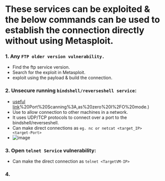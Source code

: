 # These services can be exploited & the below commands can be used to establish the connection directly without using Metasploit.

### 1. Any `FTP older version vulnerability.`
- Find the ftp service version.
- Search for the exploit in Metasploit.
- exploit using the payload & build the connection.

### 2. Unsecure running `bindshell/reverseshell service`:
- [useful link](https://medium.com/100-days-of-linux/7-fundamental-use-cases-of-netcat-866364eb1742#:~:text=1)%20Port%20Scanning%3A,as%20zero%20I%2FO%20mode.)
- Use to allow connection to other machines in a network.
- It uses UDP/TCP protocols to connect over a port to the bindshell/reverseshell.
- Can make direct connections as `eg. nc or netcat <target_IP> <target-Port>`
- ![image](https://github.com/IOxCyber/ZtoM_Bootcamp/assets/40174034/c1e64f83-e07e-4fde-88d1-ed43b9afc632)

### 3. Open `telnet Service` vulnerability:
- Can make the direct connection as `telnet <TargetVM-IP>`

### 4. 
